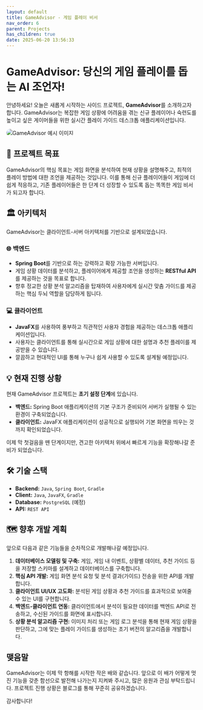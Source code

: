```yaml
---
layout: default
title: GameAdvisor - 게임 플레이 비서
nav_order: 6
parent: Projects
has_children: true
date: 2025-06-20 13:56:33
---
```


# GameAdvisor: 당신의 게임 플레이를 돕는 AI 조언자!

안녕하세요! 오늘은 새롭게 시작하는 사이드 프로젝트, **GameAdvisor**를 소개하고자 합니다. GameAdvisor는 복잡한 게임 상황에 어려움을 겪는 신규 플레이어나 숙련도를 높이고 싶은 게이머들을 위한 실시간 플레이 가이드 데스크톱 애플리케이션입니다.

<img src="../../../../assets/images/gameadvisor/bloons-td6-analysis-test.png" alt="GameAdvisor 예시 이미지" style="max-width: 80%; border-radius: 10px; transition: transform 0.3s ease;">

## 🚀 프로젝트 목표

GameAdvisor의 핵심 목표는 게임 화면을 분석하여 현재 상황을 설명해주고, 최적의 플레이 방법에 대한 조언을 제공하는 것입니다. 이를 통해 신규 플레이어들이 게임에 더 쉽게 적응하고, 기존 플레이어들은 한 단계 더 성장할 수 있도록 돕는 똑똑한 게임 비서가 되고자 합니다.

## 🏛️ 아키텍처

GameAdvisor는 클라이언트-서버 아키텍처를 기반으로 설계되었습니다.

### 🌐 백엔드

-   **Spring Boot**를 기반으로 하는 강력하고 확장 가능한 서버입니다.
-   게임 상황 데이터를 분석하고, 플레이어에게 제공할 조언을 생성하는 **RESTful API**를 제공하는 것을 목표로 합니다.
-   향후 정교한 상황 분석 알고리즘을 탑재하여 사용자에게 실시간 맞춤 가이드를 제공하는 핵심 두뇌 역할을 담당하게 됩니다.

### 💻 클라이언트

-   **JavaFX**를 사용하여 풍부하고 직관적인 사용자 경험을 제공하는 데스크톱 애플리케이션입니다.
-   사용자는 클라이언트를 통해 실시간으로 게임 상황에 대한 설명과 추천 플레이를 제공받을 수 있습니다.
-   깔끔하고 현대적인 UI를 통해 누구나 쉽게 사용할 수 있도록 설계될 예정입니다.

## 💡 현재 진행 상황

현재 GameAdvisor 프로젝트는 **초기 설정 단계**에 있습니다.

-   **백엔드:** Spring Boot 애플리케이션의 기본 구조가 준비되어 서버가 실행될 수 있는 환경이 구축되었습니다.
-   **클라이언트:** JavaFX 애플리케이션이 성공적으로 실행되어 기본 화면을 띄우는 것까지 확인되었습니다.

이제 막 첫걸음을 뗀 단계이지만, 견고한 아키텍처 위에서 빠르게 기능을 확장해나갈 준비가 되었습니다.

## 🛠️ 기술 스택

-   **Backend:** `Java`, `Spring Boot`, `Gradle`
-   **Client:** `Java`, `JavaFX`, `Gradle`
-   **Database:** `PostgreSQL` (예정)
-   **API:** `REST API`

## 🗺️ 향후 개발 계획

앞으로 다음과 같은 기능들을 순차적으로 개발해나갈 예정입니다.

1.  **데이터베이스 모델링 및 구축:** 게임, 게임 내 이벤트, 상황별 데이터, 추천 가이드 등을 저장할 스키마를 설계하고 데이터베이스를 구축합니다.
2.  **핵심 API 개발:** 게임 화면 분석 요청 및 분석 결과(가이드) 전송을 위한 API를 개발합니다.
3.  **클라이언트 UI/UX 고도화:** 분석된 게임 상황과 추천 가이드를 효과적으로 보여줄 수 있는 UI를 구현합니다.
4.  **백엔드-클라이언트 연동:** 클라이언트에서 분석이 필요한 데이터를 백엔드 API로 전송하고, 수신된 가이드를 화면에 표시합니다.
5.  **상황 분석 알고리즘 구현:** 이미지 처리 또는 게임 로그 분석을 통해 현재 게임 상황을 판단하고, 그에 맞는 플레이 가이드를 생성하는 초기 버전의 알고리즘을 개발합니다.

## 맺음말

GameAdvisor는 이제 막 항해를 시작한 작은 배와 같습니다. 앞으로 이 배가 어떻게 멋진 기능을 갖춘 함선으로 발전해 나가는지 지켜봐 주시고, 많은 응원과 관심 부탁드립니다. 프로젝트 진행 상황은 블로그를 통해 꾸준히 공유하겠습니다.

감사합니다! 